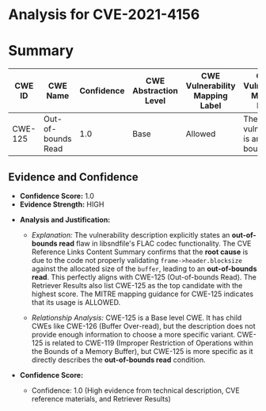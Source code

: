# Analysis for CVE-2021-4156

# Summary
| CWE ID | CWE Name | Confidence | CWE Abstraction Level | CWE Vulnerability Mapping Label | CWE-Vulnerability Mapping Notes |
|---|---|---|---|---|---|
| CWE-125 | Out-of-bounds Read | 1.0 | Base | Allowed | The vulnerability is an out-of-bounds read. |

## Evidence and Confidence

*   **Confidence Score:** 1.0
*   **Evidence Strength:** HIGH

- **Analysis and Justification:**  
  - *Explanation:* The vulnerability description explicitly states an **out-of-bounds read** flaw in libsndfile's FLAC codec functionality. The CVE Reference Links Content Summary confirms that the **root cause** is due to the code not properly validating `frame->header.blocksize` against the allocated size of the `buffer`, leading to an **out-of-bounds read**. This perfectly aligns with CWE-125 (Out-of-bounds Read). The Retriever Results also list CWE-125 as the top candidate with the highest score. The MITRE mapping guidance for CWE-125 indicates that its usage is ALLOWED.

  - *Relationship Analysis:* CWE-125 is a Base level CWE. It has child CWEs like CWE-126 (Buffer Over-read), but the description does not provide enough information to choose a more specific variant. CWE-125 is related to CWE-119 (Improper Restriction of Operations within the Bounds of a Memory Buffer), but CWE-125 is more specific as it directly describes the **out-of-bounds read** condition.

- **Confidence Score:**  
  - Confidence: 1.0 (High evidence from technical description, CVE reference materials, and Retriever Results)